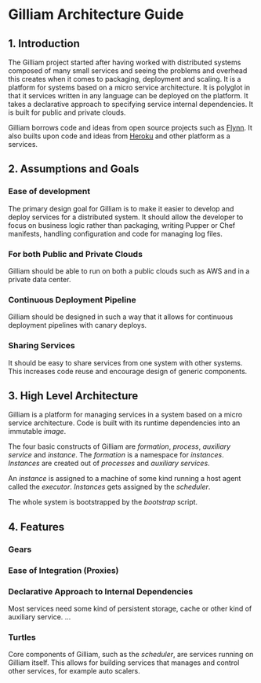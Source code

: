 # Gilliam Architecture Guide

## 1. Introduction

The Gilliam project started after having worked with distributed
systems composed of many small services and seeing the problems and
overhead this creates when it comes to packaging, deployment and
scaling.  It is a platform for systems based on a micro service
architecture.  It is polyglot in that it services written in any
language can be deployed on the platform.  It takes a declarative
approach to specifying service internal dependencies.  It is built for
public and private clouds.

Gilliam borrows code and ideas from open source projects such as
[Flynn](http://flynn.io).  It also builts upon code and ideas from
[Heroku](http://heroku.com) and other platform as a services.

## 2. Assumptions and Goals

### Ease of development

The primary design goal for Gilliam is to make it easier to develop
and deploy services for a distributed system.  It should allow the
developer to focus on business logic rather than packaging, writing
Pupper or Chef manifests, handling configuration and code for managing
log files.

### For both Public and Private Clouds

Gilliam should be able to run on both a public clouds such as AWS and
in a private data center.

### Continuous Deployment Pipeline

Gilliam should be designed in such a way that it allows for continuous
deployment pipelines with canary deploys.

### Sharing Services

It should be easy to share services from one system with other
systems.  This increases code reuse and encourage design of generic
components.

## 3. High Level Architecture

Gilliam is a platform for managing services in a system based on a
micro service architecture.  Code is built with its runtime
dependencies into an immutable *image*.

The four basic constructs of Gilliam are *formation*, *process*,
*auxiliary service* and *instance*.  The *formation* is a namespace
for *instances*.  *Instances* are created out of *processes* and
*auxiliary services*.

An *instance* is assigned to a machine of some kind running a host
agent called the *executor*.  *Instances* gets assigned by the
*scheduler*.

The whole system is bootstrapped by the *bootstrap* script.

## 4. Features

### Gears

### Ease of Integration (Proxies)

### Declarative Approach to Internal Dependencies

Most services need some kind of persistent storage, cache or other
kind of auxiliary service.  ...



### Turtles

Core components of Gilliam, such as the *scheduler*, are services
running on Gilliam itself.  This allows for building services that
manages and control other services, for example auto scalers.

